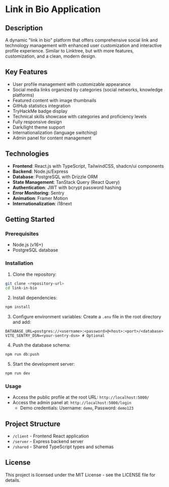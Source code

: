 # Link in Bio Application

## Description
A dynamic "link in bio" platform that offers comprehensive social link and technology management with enhanced user customization and interactive profile experience. Similar to Linktree, but with more features, customization, and a clean, modern design.

## Key Features
- User profile management with customizable appearance
- Social media links organized by categories (social networks, knowledge platforms)
- Featured content with image thumbnails
- GitHub statistics integration
- TryHackMe badge display
- Technical skills showcase with categories and proficiency levels
- Fully responsive design
- Dark/light theme support
- Internationalization (language switching)
- Admin panel for content management

## Technologies
- **Frontend**: React.js with TypeScript, TailwindCSS, shadcn/ui components
- **Backend**: Node.js/Express
- **Database**: PostgreSQL with Drizzle ORM
- **State Management**: TanStack Query (React Query)
- **Authentication**: JWT with bcrypt password hashing
- **Error Monitoring**: Sentry
- **Animation**: Framer Motion
- **Internationalization**: i18next

## Getting Started

### Prerequisites
- Node.js (v16+)
- PostgreSQL database

### Installation
1. Clone the repository:
```bash
git clone <repository-url>
cd link-in-bio
```

2. Install dependencies:
```bash
npm install
```

3. Configure environment variables:
Create a `.env` file in the root directory and add:
```
DATABASE_URL=postgres://<username>:<password>@<host>:<port>/<database>
VITE_SENTRY_DSN=<your-sentry-dsn> # Optional
```

4. Push the database schema:
```bash
npm run db:push
```

5. Start the development server:
```bash
npm run dev
```

### Usage
- Access the public profile at the root URL: `http://localhost:5000/`
- Access the admin panel at: `http://localhost:5000/login`
  - Demo credentials: Username: `demo`, Password: `demo123`

## Project Structure
- `/client` - Frontend React application
- `/server` - Express backend server
- `/shared` - Shared TypeScript types and schemas

## License
This project is licensed under the MIT License - see the LICENSE file for details.